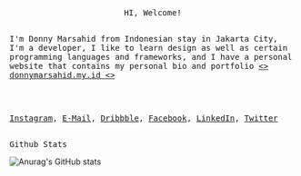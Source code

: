 <p align="center">
     <samp>
 <br>
    HI, Welcome!
    </samp>
  </p>  
  <p align="left">
     <samp>
 <br>
    I'm Donny Marsahid from Indonesian stay in Jakarta City, I'm a developer, I like to learn design as well as certain programming languages and frameworks, and I have a personal website that contains my personal bio and portfolio  <a href="https://donnymarsahid.my.id/" target="_blank"><> donnymarsahid.my.id <> </a>
    </samp>
  </p>
<!-- <p align="right"><b><samp>」</samp></b></p> -->


<h2></h2> <br>
<p align="left">
  <samp>
  	<a href="https://www.instagram.com/donnymrshd/">Instagram</a>, 
    <a href="donnymrshd.94@gmail.com">E-Mail</a>,
    <a href="https://dribbble.com/donnymrshd">Dribbble</a>,
    <a href="https://www.facebook.com/donymarsahid">Facebook</a>,
    <a href="https://www.linkedin.com/in/donny-marsahid/">LinkedIn</a>,
    <a href="https://twitter.com/donny_mrshd">Twitter</a>
  </samp>
</p>
<h2></h2>
<p align="left">
  <samp>
  Github Stats
  </samp>
</p>

![Anurag's GitHub stats](https://github-readme-stats.vercel.app/api?username=donnymarsahid&show_icons=true&theme=radical)
